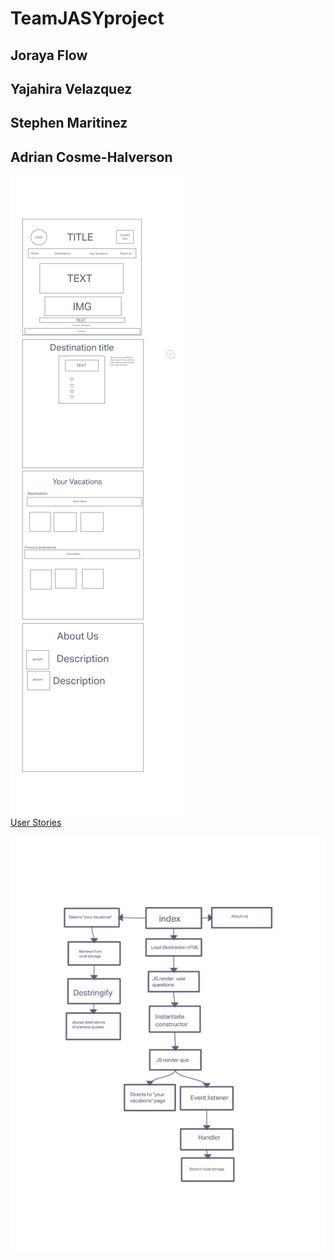 # TeamJASYproject 
## Joraya Flow  
## Yajahira Velazquez  
## Stephen Maritinez  
## Adrian Cosme-Halverson  
![WireFrame](./img/Wireframe.png)  
[User Stories](https://github.com/orgs/TeamJasy/projects/1/views/1?layout=board)  
 
![DomainModel](./img/Domain%20Modeling.png)